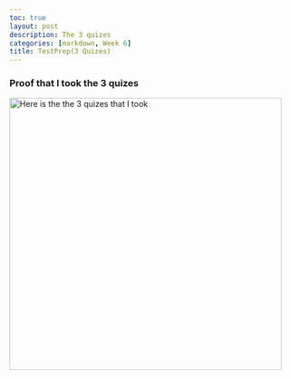 ```yaml
---
toc: true
layout: post
description: The 3 quizes
categories: [markdown, Week 6]
title: TestPrep(3 Quizes)
---
```


### Proof that I took the 3 quizes
<img src='{{ "/images/aptestprep.PNG" | relative_url }}' width='480' alt='Here is the the 3 quizes that I took'>
